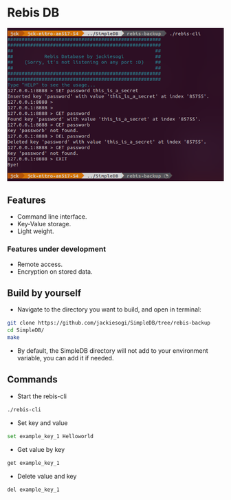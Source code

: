 # Rebis DB
![](./image/thumbnail.png)

## Features
* Command line interface.
* Key-Value storage.
* Light weight.

### Features under development
* Remote access.
* Encryption on stored data.

## Build by yourself
* Navigate to the directory you want to build, and open in terminal:
```sh
git clone https://github.com/jackiesogi/SimpleDB/tree/rebis-backup
cd SimpleDB/
make
```
* By default, the SimpleDB directory will not add to your environment variable, you can add it if needed.

## Commands
* Start the rebis-cli
```sh
./rebis-cli
```

* Set key and value
```sh
set example_key_1 Helloworld
```

* Get value by key
```sh
get example_key_1
```

*  Delete value and key
```sh
del example_key_1
```